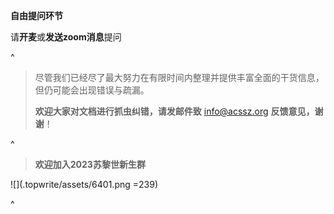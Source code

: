 **自由提问环节**

请**开麦**或**发送zoom消息**提问

^

> 尽管我们已经尽了最大努力在有限时间内整理并提供丰富全面的干货信息，但仍可能会出现错误与疏漏。
>
> **欢迎大家对文档进行抓虫纠错，请发邮件致** <info@acssz.org> **反馈意见，谢谢**！

^

> **欢迎加入2023苏黎世新生群**

![](.topwrite/assets/6401.png =239)

^

